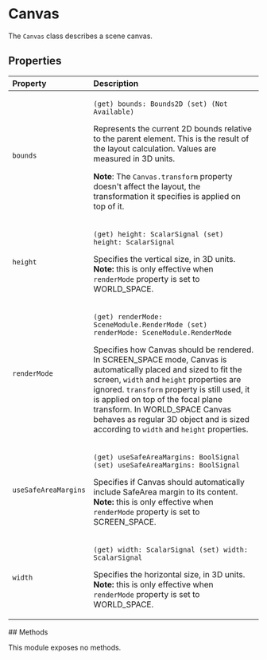 # Canvas

The `Canvas` class describes a scene canvas.

## Properties

<table>
  <thead>
    <tr>
      <th style="text-align:left">Property</th>
      <th style="text-align:left">Description</th>
    </tr>
  </thead>
  <tbody>
    <tr>
      <td style="text-align:left"><code>bounds</code>
      </td>
      <td style="text-align:left">
        <p><code>(get) bounds: Bounds2D (set) (Not Available)</code>
        </p>
        <p>Represents the current 2D bounds relative to the parent element. This
          is the result of the layout calculation. Values are measured in 3D units.</p>
        <p><b>Note</b>: The <code>Canvas.transform</code> property doesn&apos;t affect
          the layout, the transformation it specifies is applied on top of it.</p>
      </td>
    </tr>
    <tr>
      <td style="text-align:left"><code>height</code>
      </td>
      <td style="text-align:left">
        <p><code>(get) height: ScalarSignal (set) height: ScalarSignal</code>
        </p>
        <p>Specifies the vertical size, in 3D units. <b>Note:</b> this is only effective
          when <code>renderMode</code> property is set to WORLD_SPACE.</p>
      </td>
    </tr>
    <tr>
      <td style="text-align:left"><code>renderMode</code>
      </td>
      <td style="text-align:left">
        <p><code>(get) renderMode: SceneModule.RenderMode (set) renderMode: SceneModule.RenderMode</code>
        </p>
        <p>Specifies how Canvas should be rendered. In SCREEN_SPACE mode, Canvas
          is automatically placed and sized to fit the screen, <code>width</code> and <code>height</code> properties
          are ignored. <code>transform</code> property is still used, it is applied
          on top of the focal plane transform. In WORLD_SPACE Canvas behaves as regular
          3D object and is sized according to <code>width</code> and <code>height</code> properties.</p>
      </td>
    </tr>
    <tr>
      <td style="text-align:left"><code>useSafeAreaMargins</code>
      </td>
      <td style="text-align:left">
        <p><code>(get) useSafeAreaMargins: BoolSignal (set) useSafeAreaMargins: BoolSignal</code>
        </p>
        <p>Specifies if Canvas should automatically include SafeArea margin to its
          content. <b>Note:</b> this is only effective when <code>renderMode</code> property
          is set to SCREEN_SPACE.</p>
      </td>
    </tr>
    <tr>
      <td style="text-align:left"><code>width</code>
      </td>
      <td style="text-align:left">
        <p><code>(get) width: ScalarSignal (set) width: ScalarSignal</code>
        </p>
        <p>Specifies the horizontal size, in 3D units. <b>Note:</b> this is only effective
          when <code>renderMode</code> property is set to WORLD_SPACE.</p>
      </td>
    </tr>
  </tbody>
</table>## Methods

This module exposes no methods.

